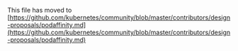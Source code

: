 This file has moved to [https://github.com/kubernetes/community/blob/master/contributors/design-proposals/podaffinity.md](https://github.com/kubernetes/community/blob/master/contributors/design-proposals/podaffinity.md)
